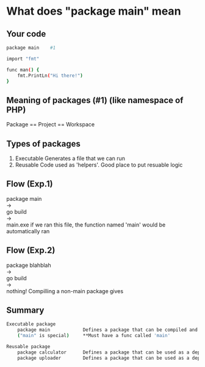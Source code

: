 # What does "package main" mean

## Your code

```bash
package main    #1

import "fmt"

func man() {
    fmt.PrintLn("Hi there!")
}
```

## Meaning of packages (#1) (like namespace of PHP)

Package == Project == Workspace

## Types of packages

1. Executable   Generates a file that we can run  
2. Reusable     Code used as 'helpers'. Good place to put resuable logic

## Flow (Exp.1)

package main  
->  
go build  
->  
main.exe    if we ran this file, the function named 'main' would be automatically ran  

## Flow (Exp.2)

package blahblah  
->  
go build  
->  
nothing!    Compilling a non-main package gives  

## Summary

```bash
Executable package  
    package main            Defines a package that can be compiled and then *executed*.
    ("main" is special)     **Must have a func called 'main'  

Reusable package  
    package calculator      Defines a package that can be used as a dependency (helper code)  
    package uploader        Defines a package that can be used as a dependency (helper code)  
```
